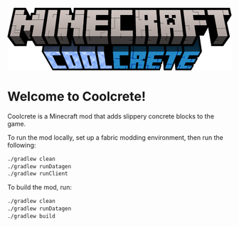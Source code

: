 ![Coolcrete Title Image](./src/main/resources/assets/coolcrete/title.png)

# Welcome to Coolcrete!

Coolcrete is a Minecraft mod that adds slippery concrete blocks to the game.

To run the mod locally, set up a fabric modding environment, then run the following:

```bash
./gradlew clean
./gradlew runDatagen
./gradlew runClient
```

To build the mod, run:

```bash
./gradlew clean
./gradlew runDatagen
./gradlew build
```